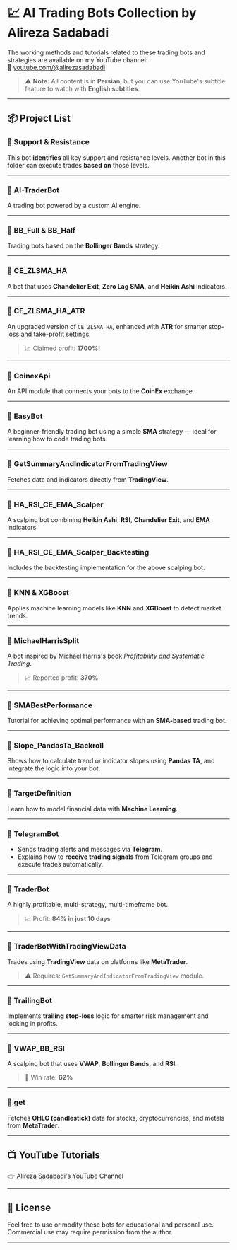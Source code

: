 # 💹 AI Trading Bots Collection by Alireza Sadabadi

The working methods and tutorials related to these trading bots and strategies are available on my YouTube channel:  
🔗 [youtube.com/@alirezasadabadi](https://youtube.com/@alirezasadabadi?si=d8o7LK_Ai1Hf68is)

> ⚠️ **Note:** All content is in **Persian**, but you can use YouTube's subtitle feature to watch with **English subtitles**.

---

## 📦 Project List

### 🔹 Support & Resistance
This bot **identifies** all key support and resistance levels. Another bot in this folder can execute trades **based on** those levels.

---

### 🔹 AI-TraderBot
A trading bot powered by a custom AI engine.

---

### 🔹 BB_Full & BB_Half
Trading bots based on the **Bollinger Bands** strategy.

---

### 🔹 CE_ZLSMA_HA
A bot that uses **Chandelier Exit**, **Zero Lag SMA**, and **Heikin Ashi** indicators.

---

### 🔹 CE_ZLSMA_HA_ATR
An upgraded version of `CE_ZLSMA_HA`, enhanced with **ATR** for smarter stop-loss and take-profit settings.  
> 📈 Claimed profit: **1700%!**

---

### 🔹 CoinexApi
An API module that connects your bots to the **CoinEx** exchange.

---

### 🔹 EasyBot
A beginner-friendly trading bot using a simple **SMA** strategy — ideal for learning how to code trading bots.

---

### 🔹 GetSummaryAndIndicatorFromTradingView
Fetches data and indicators directly from **TradingView**.

---

### 🔹 HA_RSI_CE_EMA_Scalper
A scalping bot combining **Heikin Ashi**, **RSI**, **Chandelier Exit**, and **EMA** indicators.

---

### 🔹 HA_RSI_CE_EMA_Scalper_Backtesting
Includes the backtesting implementation for the above scalping bot.

---

### 🔹 KNN & XGBoost
Applies machine learning models like **KNN** and **XGBoost** to detect market trends.

---

### 🔹 MichaelHarrisSplit
A bot inspired by Michael Harris's book _Profitability and Systematic Trading_.  
> 📈 Reported profit: **370%**

---

### 🔹 SMABestPerformance
Tutorial for achieving optimal performance with an **SMA-based** trading bot.

---

### 🔹 Slope_PandasTa_Backroll
Shows how to calculate trend or indicator slopes using **Pandas TA**, and integrate the logic into your bot.

---

### 🔹 TargetDefinition
Learn how to model financial data with **Machine Learning**.

---

### 🔹 TelegramBot
- Sends trading alerts and messages via **Telegram**.
- Explains how to **receive trading signals** from Telegram groups and execute trades automatically.

---

### 🔹 TraderBot
A highly profitable, multi-strategy, multi-timeframe bot.  
> 📈 Profit: **84% in just 10 days**

---

### 🔹 TraderBotWithTradingViewData
Trades using **TradingView** data on platforms like **MetaTrader**.  
> ⚠️ Requires: `GetSummaryAndIndicatorFromTradingView` module.

---

### 🔹 TrailingBot
Implements **trailing stop-loss** logic for smarter risk management and locking in profits.

---

### 🔹 VWAP_BB_RSI
A scalping bot that uses **VWAP**, **Bollinger Bands**, and **RSI**.  
> 🎯 Win rate: **62%**

---

### 🔹 get
Fetches **OHLC (candlestick)** data for stocks, cryptocurrencies, and metals from **MetaTrader**.

---

## 📺 YouTube Tutorials

👉 [Alireza Sadabadi's YouTube Channel](https://youtube.com/@alirezasadabadi?si=d8o7LK_Ai1Hf68is)

---

## 📝 License

Feel free to use or modify these bots for educational and personal use. Commercial use may require permission from the author.

---
